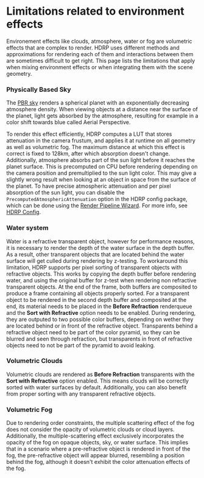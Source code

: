 # Limitations related to environment effects

Environement effects like clouds, atmosphere, water or fog are volumetric effects that are complex to render.
HDRP uses different methods and approximations for rendering each of them and interactions between them are sometimes difficult to get right.
This page lists the limitations that apply when mixing environment effects or when integrating them with the scene geometry.

### Physically Based Sky

The [PBR sky](create-a-physically-based-sky.md) renders a spherical planet with an exponentially decreasing atmosphere density.
When viewing objects at a distance near the surface of the planet, light gets absorbed by the atmosphere, resulting for example in a color shift towards blue called Aerial Perspective.

To render this effect efficiently, HDRP computes a LUT that stores attenuation in the camera frustum, and applies it at runtime on all geometry as well as volumetric fog. The maximum distance at which this effect is correct is fixed to 128km, after which absorption doesn't change.
Additionally, atmosphere absorbs part of the sun light before it reaches the planet surface. This is precomputed on CPU before rendering depending on the camera position and premultiplied to the sun light color. This may give a slightly wrong result when looking at an object in space from the surface of the planet.
To have precise atmospheric attenuation and per pixel absorption of the sun light, you can disable the `PrecomputedAtmosphericAttenuation` option in the HDRP config package, which can be done using the [Render Pipeline Wizard](Render-Pipeline-Wizard.md). For more info, see [HDRP Config](configure-a-project-using-the-hdrp-config-package.md).


### Water system

Water is a refractive transparent object, however for performance reasons, it is necessary to render the depth of the water surface in the depth buffer.
As a result, other transparent objects that are located behind the water surface will get culled during rendering by z-testing.
To workaround this limitation, HDRP supports per pixel sorting of transparent objects with refractive objects. This works by copying the depth buffer before rendering water, and using the original buffer for z-test when rendering non refractive transparent objects. At the end of the frame, both buffers are composited to produce a frame containing all objects properly sorted.
For a transparent object to be rendered in the second depth buffer and composited at the end, its material needs to be placed in the **Before Refraction** renderqueue and the **Sort with Refractive** option needs to be enabled. During rendering, they are outputed to two possible color buffers, depending on wether they are located behind or in front of the refractive object. Transparents behind a refractive object need to be part of the color pyramid, so they can be blurred and seen through refraction, but transparents in front of refractive objects need to not be part of the pyramid to avoid leaking.

### Volumetric Clouds

Volumetric clouds are rendered as **Before Refraction** transparents with the **Sort with Refractive** option enabled. This means clouds will be correctly sorted with water surfaces by default. Additionally, you can also benefit from proper sorting with any transparent refractive objects.

### Volumetric Fog

Due to rendering order constraints, the multiple scattering effect of the fog does not consider the opacity of volumetric clouds or cloud layers. Additionally, the multiple-scattering effect exclusively incorporates the opacity of the fog on opaque objects, sky, or water surface. This implies that in a scenario where a pre-refractive object is rendered in front of the fog, the pre-refractive object will appear blurred, resembling a position behind the fog, although it doesn't exhibit the color attenuation effects of the fog.
